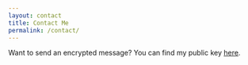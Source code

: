 ```yaml
---
layout: contact
title: Contact Me
permalink: /contact/
---
```


Want to send an encrypted message? You can find my public key [here](/contact/pub).
